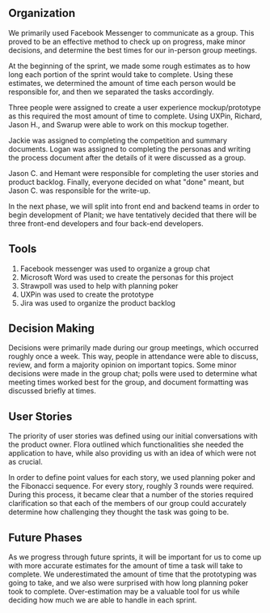 ## Organization

We primarily used Facebook Messenger to communicate as a group. This proved to be an effective method to check up on progress, make minor decisions, and determine the best times for our in-person group meetings.

At the beginning of the sprint, we made some rough estimates as to how long each portion of the sprint would take to complete. Using these estimates, we determined the amount of time each person would be responsible for, and then we separated the tasks accordingly.

Three people were assigned to create a user experience mockup/prototype as this required the most amount of time to complete. Using UXPin, Richard, Jason H., and Swarup were able to work on this mockup together.

Jackie was assigned to completing the competition and summary documents. Logan was assigned to completing the personas and writing the process document after the details of it were discussed as a group.

Jason C. and Hemant were responsible for completing the user stories and product backlog. Finally, everyone decided on what "done" meant, but Jason C. was responsible for the write-up.

In the next phase, we will split into front end and backend teams in order to begin development of Planit; we have tentatively decided that there will be three front-end developers and four back-end developers.

## Tools

1) Facebook messenger was used to organize a group chat
2) Microsoft Word was used to create the personas for this project
3) Strawpoll was used to help with planning poker
4) UXPin was used to create the prototype
5) Jira was used to organize the product backlog

## Decision Making

Decisions were primarily made during our group meetings, which occurred roughly once a week. This way, people in attendance were able to discuss, review, and form a majority opinion on important topics. Some minor decisions were made in the group chat; polls were used to determine what meeting times worked best for the group, and document formatting was discussed briefly at times.

## User Stories

The priority of user stories was defined using our initial conversations with the product owner. Flora outlined which functionalities she needed the application to have, while also providing us with an idea of which were not as crucial. 

In order to define point values for each story, we used planning poker and the Fibonacci sequence. For every story, roughly 3 rounds were required. During this process, it became clear that a number of the stories required clarification so that each of the members of our group could accurately determine how challenging they thought the task was going to be.

## Future Phases

As we progress through future sprints, it will be important for us to come up with more accurate estimates for the amount of time a task will take to complete. We underestimated the amount of time that the prototyping was going to take, and we also were surprised with how long planning poker took to complete. Over-estimation may be a valuable tool for us while deciding how much we are able to handle in each sprint.
